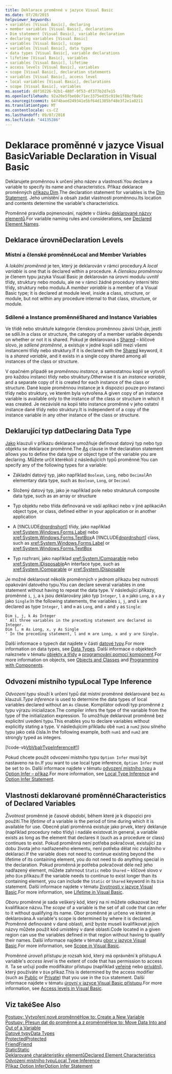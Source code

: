 ```yaml
---
title: Deklarace proměnné v jazyce Visual Basic
ms.date: 07/20/2015
helpviewer_keywords:
- variables [Visual Basic], declaring
- member variables [Visual Basic], declarations
- Dim statement [Visual Basic], variable declaration
- declaring variables [Visual Basic]
- variables [Visual Basic], scope
- variables [Visual Basic], data types
- data types [Visual Basic], variable declarations
- lifetime [Visual Basic], variables
- variables [Visual Basic], lifetime
- access levels [Visual Basic], variables
- scope [Visual Basic], declaration statements
- variables [Visual Basic], access level
- local variables [Visual Basic], declarations
- scope [Visual Basic], variables
ms.assetid: d8f10226-92b1-480f-9f53-df377b2d7e15
ms.openlocfilehash: 92a20e5fbe60c71ec3375ed35c919e1f88cf0a9c
ms.sourcegitcommit: 64f4baed249341e5bf64d1385bf48e3f2e1a0211
ms.translationtype: MT
ms.contentlocale: cs-CZ
ms.lasthandoff: 09/07/2018
ms.locfileid: "44135286"
---
```

# <a name="variable-declaration-in-visual-basic"></a><span data-ttu-id="db2b0-102">Deklarace proměnné v jazyce Visual Basic</span><span class="sxs-lookup"><span data-stu-id="db2b0-102">Variable Declaration in Visual Basic</span></span>
<span data-ttu-id="db2b0-103">Deklarujete proměnnou k určení jeho název a vlastnosti.</span><span class="sxs-lookup"><span data-stu-id="db2b0-103">You declare a variable to specify its name and characteristics.</span></span> <span data-ttu-id="db2b0-104">Příkaz deklarace proměnných [příkazu Dim](../../../../visual-basic/language-reference/statements/dim-statement.md).</span><span class="sxs-lookup"><span data-stu-id="db2b0-104">The declaration statement for variables is the [Dim Statement](../../../../visual-basic/language-reference/statements/dim-statement.md).</span></span> <span data-ttu-id="db2b0-105">Jeho umístění a obsah zadat vlastnosti proměnnou.</span><span class="sxs-lookup"><span data-stu-id="db2b0-105">Its location and contents determine the variable's characteristics.</span></span>  
  
 <span data-ttu-id="db2b0-106">Proměnné pravidla pojmenování, najdete v článku [deklarované názvy elementů](../../../../visual-basic/programming-guide/language-features/declared-elements/declared-element-names.md).</span><span class="sxs-lookup"><span data-stu-id="db2b0-106">For variable naming rules and considerations, see [Declared Element Names](../../../../visual-basic/programming-guide/language-features/declared-elements/declared-element-names.md).</span></span>  
  
## <a name="declaration-levels"></a><span data-ttu-id="db2b0-107">Deklarace úrovně</span><span class="sxs-lookup"><span data-stu-id="db2b0-107">Declaration Levels</span></span>  
  
### <a name="local-and-member-variables"></a><span data-ttu-id="db2b0-108">Místní a členské proměnné</span><span class="sxs-lookup"><span data-stu-id="db2b0-108">Local and Member Variables</span></span>  
 <span data-ttu-id="db2b0-109">A *lokální proměnná* je ten, který je deklarován v rámci procedury.</span><span class="sxs-lookup"><span data-stu-id="db2b0-109">A *local variable* is one that is declared within a procedure.</span></span> <span data-ttu-id="db2b0-110">A *členskou proměnnou* je členem typu jazyka Visual Basic je deklarován na úrovni modulu uvnitř třídy, struktury nebo modulu, ale ne v rámci žádné procedury interní této třídy, struktury nebo modulu.</span><span class="sxs-lookup"><span data-stu-id="db2b0-110">A *member variable* is a member of a Visual Basic type; it is declared at module level, inside a class, structure, or module, but not within any procedure internal to that class, structure, or module.</span></span>  
  
### <a name="shared-and-instance-variables"></a><span data-ttu-id="db2b0-111">Sdílené a Instance proměnné</span><span class="sxs-lookup"><span data-stu-id="db2b0-111">Shared and Instance Variables</span></span>  
 <span data-ttu-id="db2b0-112">Ve třídě nebo struktuře kategorie členskou proměnnou závisí Určuje, jestli se sdílí.</span><span class="sxs-lookup"><span data-stu-id="db2b0-112">In a class or structure, the category of a member variable depends on whether or not it is shared.</span></span> <span data-ttu-id="db2b0-113">Pokud je deklarovaná s [Shared](../../../../visual-basic/language-reference/modifiers/shared.md) – klíčové slovo, je *sdílené proměnné*, a existuje v jedné kopii sdílí mezi všemi instancemi třídy nebo struktury.</span><span class="sxs-lookup"><span data-stu-id="db2b0-113">If it is declared with the [Shared](../../../../visual-basic/language-reference/modifiers/shared.md) keyword, it is a *shared variable*, and it exists in a single copy shared among all instances of the class or structure.</span></span>  
  
 <span data-ttu-id="db2b0-114">V opačném případě se *proměnnou instance*, a samostatnou kopii se vytvoří pro každou instanci třídy nebo struktury.</span><span class="sxs-lookup"><span data-stu-id="db2b0-114">Otherwise it is an *instance variable*, and a separate copy of it is created for each instance of the class or structure.</span></span> <span data-ttu-id="db2b0-115">Dané kopie proměnnou instance je k dispozici pouze pro instanci třídy nebo struktury, ve kterém byla vytvořena.</span><span class="sxs-lookup"><span data-stu-id="db2b0-115">A given copy of an instance variable is available only to the instance of the class or structure in which it was created.</span></span> <span data-ttu-id="db2b0-116">Je nezávislé na kopii této instance proměnné v jeho ostatní instance dané třídy nebo struktury.</span><span class="sxs-lookup"><span data-stu-id="db2b0-116">It is independent of a copy of the instance variable in any other instance of the class or structure.</span></span>  
  
## <a name="declaring-data-type"></a><span data-ttu-id="db2b0-117">Deklarující typ dat</span><span class="sxs-lookup"><span data-stu-id="db2b0-117">Declaring Data Type</span></span>  
 <span data-ttu-id="db2b0-118">[Jako](../../../../visual-basic/language-reference/statements/as-clause.md) klauzuli v příkazu deklarace umožňuje definovat datový typ nebo typ objektu se deklarace proměnné.</span><span class="sxs-lookup"><span data-stu-id="db2b0-118">The [As](../../../../visual-basic/language-reference/statements/as-clause.md) clause in the declaration statement allows you to define the data type or object type of the variable you are declaring.</span></span> <span data-ttu-id="db2b0-119">Můžete určit kterékoli z následujících typů proměnné:</span><span class="sxs-lookup"><span data-stu-id="db2b0-119">You can specify any of the following types for a variable:</span></span>  
  
-   <span data-ttu-id="db2b0-120">Základní datový typ, jako například `Boolean`, `Long`, nebo `Decimal`</span><span class="sxs-lookup"><span data-stu-id="db2b0-120">An elementary data type, such as `Boolean`, `Long`, or `Decimal`</span></span>  
  
-   <span data-ttu-id="db2b0-121">Složený datový typ, jako je například pole nebo strukturu</span><span class="sxs-lookup"><span data-stu-id="db2b0-121">A composite data type, such as an array or structure</span></span>  
  
-   <span data-ttu-id="db2b0-122">Typ objektu nebo třída definovaná ve vaší aplikaci nebo v jiné aplikaci</span><span class="sxs-lookup"><span data-stu-id="db2b0-122">An object type, or class, defined either in your application or in another application</span></span>  
  
-   <span data-ttu-id="db2b0-123">A [!INCLUDE[dnprdnshort](~/includes/dnprdnshort-md.md)] třídy, jako například <xref:System.Windows.Forms.Label> nebo <xref:System.Windows.Forms.TextBox></span><span class="sxs-lookup"><span data-stu-id="db2b0-123">A [!INCLUDE[dnprdnshort](~/includes/dnprdnshort-md.md)] class, such as <xref:System.Windows.Forms.Label> or <xref:System.Windows.Forms.TextBox></span></span>  
  
-   <span data-ttu-id="db2b0-124">Typ rozhraní, jako například <xref:System.IComparable> nebo <xref:System.IDisposable></span><span class="sxs-lookup"><span data-stu-id="db2b0-124">An interface type, such as <xref:System.IComparable> or <xref:System.IDisposable></span></span>  
  
 <span data-ttu-id="db2b0-125">Je možné deklarovat několik proměnných v jednom příkazu bez nutnosti opakování datového typu.</span><span class="sxs-lookup"><span data-stu-id="db2b0-125">You can declare several variables in one statement without having to repeat the data type.</span></span> <span data-ttu-id="db2b0-126">V následující příkazy, proměnné `i`, `j`, a `k` jsou deklarovány jako typ `Integer`, `l` a `m` jako `Long`, a `x` a `y` jako `Single`:</span><span class="sxs-lookup"><span data-stu-id="db2b0-126">In the following statements, the variables `i`, `j`, and `k` are declared as type `Integer`, `l` and `m` as `Long`, and `x` and `y` as `Single`:</span></span>  
  
```  
Dim i, j, k As Integer  
' All three variables in the preceding statement are declared as Integer.  
Dim l, m As Long, x, y As Single  
' In the preceding statement, l and m are Long, x and y are Single.  
```  
  
 <span data-ttu-id="db2b0-127">Další informace o typech dat najdete v části [datové typy](../../../../visual-basic/programming-guide/language-features/data-types/index.md).</span><span class="sxs-lookup"><span data-stu-id="db2b0-127">For more information on data types, see [Data Types](../../../../visual-basic/programming-guide/language-features/data-types/index.md).</span></span> <span data-ttu-id="db2b0-128">Další informace o objektech naleznete v tématu [objekty a třídy](../../../../visual-basic/programming-guide/language-features/objects-and-classes/index.md) a [programování pomocí komponent](https://msdn.microsoft.com/library/d4d4fcb4-e0b8-46b3-b679-7ee0026eb9e3).</span><span class="sxs-lookup"><span data-stu-id="db2b0-128">For more information on objects, see [Objects and Classes](../../../../visual-basic/programming-guide/language-features/objects-and-classes/index.md) and [Programming with Components](https://msdn.microsoft.com/library/d4d4fcb4-e0b8-46b3-b679-7ee0026eb9e3).</span></span>  
  
## <a name="local-type-inference"></a><span data-ttu-id="db2b0-129">Odvození místního typu</span><span class="sxs-lookup"><span data-stu-id="db2b0-129">Local Type Inference</span></span>  
 <span data-ttu-id="db2b0-130">*Odvození typu* slouží k určení typů dat místní proměnné deklarované bez `As` klauzuli.</span><span class="sxs-lookup"><span data-stu-id="db2b0-130">*Type inference* is used to determine the data types of local variables declared without an `As` clause.</span></span> <span data-ttu-id="db2b0-131">Kompilátor odvodí typ proměnné z typu výrazu inicializace.</span><span class="sxs-lookup"><span data-stu-id="db2b0-131">The compiler infers the type of the variable from the type of the initialization expression.</span></span> <span data-ttu-id="db2b0-132">To umožňuje deklarovat proměnné bez explicitní uvedení typu.</span><span class="sxs-lookup"><span data-stu-id="db2b0-132">This enables you to declare variables without explicitly stating a type.</span></span> <span data-ttu-id="db2b0-133">V následujícím příkladu obě `num1` a `num2` jsou silného typu jako celá čísla.</span><span class="sxs-lookup"><span data-stu-id="db2b0-133">In the following example, both `num1` and `num2` are strongly typed as integers.</span></span>  
  
 [!code-vb[VbVbalrTypeInference#1](../../../../visual-basic/language-reference/statements/codesnippet/VisualBasic/variable-declaration_1.vb)]  
  
 <span data-ttu-id="db2b0-134">Pokud chcete použít odvození místního typu `Option Infer` musí být nastaveno na `On`.</span><span class="sxs-lookup"><span data-stu-id="db2b0-134">If you want to use local type inference, `Option Infer` must be set to `On`.</span></span> <span data-ttu-id="db2b0-135">Další informace najdete v tématu [odvození místního typu](../../../../visual-basic/programming-guide/language-features/variables/local-type-inference.md) a [Option Infer – příkaz](../../../../visual-basic/language-reference/statements/option-infer-statement.md).</span><span class="sxs-lookup"><span data-stu-id="db2b0-135">For more information, see [Local Type Inference](../../../../visual-basic/programming-guide/language-features/variables/local-type-inference.md) and [Option Infer Statement](../../../../visual-basic/language-reference/statements/option-infer-statement.md).</span></span>  
  
## <a name="characteristics-of-declared-variables"></a><span data-ttu-id="db2b0-136">Vlastnosti deklarované proměnné</span><span class="sxs-lookup"><span data-stu-id="db2b0-136">Characteristics of Declared Variables</span></span>  
 <span data-ttu-id="db2b0-137">*Životnost* proměnné je časové období, během které je k dispozici pro použití.</span><span class="sxs-lookup"><span data-stu-id="db2b0-137">The *lifetime* of a variable is the period of time during which it is available for use.</span></span> <span data-ttu-id="db2b0-138">Obecně platí proměnná existuje jako prvek, který deklaruje (například procedury nebo třídy) i nadále existovat.</span><span class="sxs-lookup"><span data-stu-id="db2b0-138">In general, a variable exists as long as the element that declares it (such as a procedure or class) continues to exist.</span></span> <span data-ttu-id="db2b0-139">Pokud proměnná není potřeba pokračovat, existující za dobu života jeho nadřazeného elementu, není potřeba dělat nic zvláštního v deklaraci.</span><span class="sxs-lookup"><span data-stu-id="db2b0-139">If the variable does not need to continue existing beyond the lifetime of its containing element, you do not need to do anything special in the declaration.</span></span> <span data-ttu-id="db2b0-140">Pokud proměnná je potřeba pokračovat déle než jeho nadřazený element, můžete zahrnout `Static` nebo `Shared` – klíčové slovo v jeho `Dim` příkazu.</span><span class="sxs-lookup"><span data-stu-id="db2b0-140">If the variable needs to continue to exist longer than its containing element, you can include the `Static` or `Shared` keyword in its `Dim` statement.</span></span> <span data-ttu-id="db2b0-141">Další informace najdete v tématu [životnosti v jazyce Visual Basic](../../../../visual-basic/programming-guide/language-features/declared-elements/lifetime.md).</span><span class="sxs-lookup"><span data-stu-id="db2b0-141">For more information, see [Lifetime in Visual Basic](../../../../visual-basic/programming-guide/language-features/declared-elements/lifetime.md).</span></span>  
  
 <span data-ttu-id="db2b0-142">*Oboru* proměnné je sada veškerý kód, který na ni můžete odkazovat bez kvalifikace názvu.</span><span class="sxs-lookup"><span data-stu-id="db2b0-142">The *scope* of a variable is the set of all code that can refer to it without qualifying its name.</span></span> <span data-ttu-id="db2b0-143">Obor proměnné je určeno ve kterém je deklarována.</span><span class="sxs-lookup"><span data-stu-id="db2b0-143">A variable's scope is determined by where it is declared.</span></span> <span data-ttu-id="db2b0-144">Proměnné definované v dané oblasti, aniž byste museli kvalifikovat jejich názvy můžete použít kód umístěný v dané oblasti.</span><span class="sxs-lookup"><span data-stu-id="db2b0-144">Code located in a given region can use the variables defined in that region without having to qualify their names.</span></span> <span data-ttu-id="db2b0-145">Další informace najdete v tématu [obor v jazyce Visual Basic](../../../../visual-basic/programming-guide/language-features/declared-elements/scope.md).</span><span class="sxs-lookup"><span data-stu-id="db2b0-145">For more information, see [Scope in Visual Basic](../../../../visual-basic/programming-guide/language-features/declared-elements/scope.md).</span></span>  
  
 <span data-ttu-id="db2b0-146">Proměnné *úroveň přístupu* je rozsah kód, který má oprávnění k přístupu.</span><span class="sxs-lookup"><span data-stu-id="db2b0-146">A variable's *access level* is the extent of code that has permission to access it.</span></span> <span data-ttu-id="db2b0-147">Ta se určují podle modifikátor přístupu (například [veřejné](../../../../visual-basic/language-reference/modifiers/public.md) nebo [privátní](../../../../visual-basic/language-reference/modifiers/private.md)), který používáte v `Dim` příkaz.</span><span class="sxs-lookup"><span data-stu-id="db2b0-147">This is determined by the access modifier (such as [Public](../../../../visual-basic/language-reference/modifiers/public.md) or [Private](../../../../visual-basic/language-reference/modifiers/private.md)) that you use in the `Dim` statement.</span></span> <span data-ttu-id="db2b0-148">Další informace najdete v tématu [úrovní v jazyce Visual Basic přístupu](../../../../visual-basic/programming-guide/language-features/declared-elements/access-levels.md).</span><span class="sxs-lookup"><span data-stu-id="db2b0-148">For more information, see [Access levels in Visual Basic](../../../../visual-basic/programming-guide/language-features/declared-elements/access-levels.md).</span></span>  
  
## <a name="see-also"></a><span data-ttu-id="db2b0-149">Viz také</span><span class="sxs-lookup"><span data-stu-id="db2b0-149">See Also</span></span>  
 [<span data-ttu-id="db2b0-150">Postupy: Vytvoření nové proměnné</span><span class="sxs-lookup"><span data-stu-id="db2b0-150">How to: Create a New Variable</span></span>](../../../../visual-basic/programming-guide/language-features/variables/how-to-create-a-new-variable.md)  
 [<span data-ttu-id="db2b0-151">Postupy: Přesun dat do proměnné a z proměnné</span><span class="sxs-lookup"><span data-stu-id="db2b0-151">How to: Move Data Into and Out of a Variable</span></span>](../../../../visual-basic/programming-guide/language-features/variables/how-to-move-data-into-and-out-of-a-variable.md)  
 [<span data-ttu-id="db2b0-152">Datové typy</span><span class="sxs-lookup"><span data-stu-id="db2b0-152">Data Types</span></span>](../../../../visual-basic/language-reference/data-types/index.md)  
 [<span data-ttu-id="db2b0-153">Protected</span><span class="sxs-lookup"><span data-stu-id="db2b0-153">Protected</span></span>](../../../../visual-basic/language-reference/modifiers/protected.md)  
 [<span data-ttu-id="db2b0-154">Friend</span><span class="sxs-lookup"><span data-stu-id="db2b0-154">Friend</span></span>](../../../../visual-basic/language-reference/modifiers/friend.md)  
 [<span data-ttu-id="db2b0-155">Static</span><span class="sxs-lookup"><span data-stu-id="db2b0-155">Static</span></span>](../../../../visual-basic/language-reference/modifiers/static.md)  
 [<span data-ttu-id="db2b0-156">Deklarované charakteristiky elementů</span><span class="sxs-lookup"><span data-stu-id="db2b0-156">Declared Element Characteristics</span></span>](../../../../visual-basic/programming-guide/language-features/declared-elements/declared-element-characteristics.md)  
 [<span data-ttu-id="db2b0-157">Odvození místního typu</span><span class="sxs-lookup"><span data-stu-id="db2b0-157">Local Type Inference</span></span>](../../../../visual-basic/programming-guide/language-features/variables/local-type-inference.md)  
 [<span data-ttu-id="db2b0-158">Příkaz Option Infer</span><span class="sxs-lookup"><span data-stu-id="db2b0-158">Option Infer Statement</span></span>](../../../../visual-basic/language-reference/statements/option-infer-statement.md)
